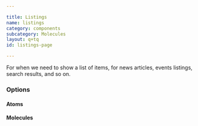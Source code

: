 ```yaml
---

title: Listings
name: listings
category: components
subcategory: Molecules
layout: q+tq
id: listings-page

---
```


<div class="lead"><p>For when we need to show a list of items, for news articles, events listings, search results, and so on.</p></div>


<script>
component("listings", {
    type: "news",
    icon: "newspaper-o",
    title: "An example news listing",
    description: "a description of some sort which gives the reader an idea of what the listing is about.",
    link: "#"
 });
</script>

<script>
component("listings", {
    type: "event",
    icon: "calendar-o",
    date: "Tuesday 6 February 2018 10:00am",
    title: "An example news listing",
    description: "a description of some sort which gives the reader an idea of what the listing is about.",
    link: "#"
 });
</script>

<script>
component("listings-media", {
    type: "news",
    icon: "newspaper-o",
    title: "An example news listing",
    description: "a description of some sort which gives the reader an idea of what the listing is about.",
    link: "#"
 });
</script>


### Options


#### Atoms


#### Molecules

